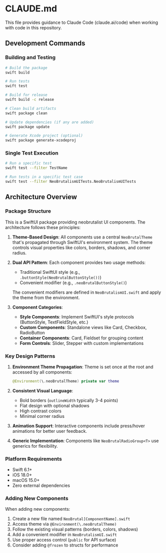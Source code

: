 # CLAUDE.md

This file provides guidance to Claude Code (claude.ai/code) when working with code in this repository.

## Development Commands

### Building and Testing
```bash
# Build the package
swift build

# Run tests
swift test

# Build for release
swift build -c release

# Clean build artifacts
swift package clean

# Update dependencies (if any are added)
swift package update

# Generate Xcode project (optional)
swift package generate-xcodeproj
```


### Single Test Execution
```bash
# Run a specific test
swift test --filter TestName

# Run tests in a specific test case
swift test --filter NeoBrutalismUITests.NeoBrutalismUITests
```

## Architecture Overview

### Package Structure
This is a SwiftUI package providing neobrutalist UI components. The architecture follows these principles:

1. **Theme-Based Design**: All components use a central `NeoBrutalTheme` that's propagated through SwiftUI's environment system. The theme controls visual properties like colors, borders, shadows, and corner radius.

2. **Dual API Pattern**: Each component provides two usage methods:
   - Traditional SwiftUI style (e.g., `.buttonStyle(NeoBrutalButtonStyle())`)
   - Convenient modifier (e.g., `.neoBrutalButtonStyle()`)
   
   The convenient modifiers are defined in `NeoBrutalismUI.swift` and apply the theme from the environment.

3. **Component Categories**:
   - **Style Components**: Implement SwiftUI's style protocols (ButtonStyle, TextFieldStyle, etc.)
   - **Custom Components**: Standalone views like Card, Checkbox, RadioButton
   - **Container Components**: Card, Fieldset for grouping content
   - **Form Controls**: Slider, Stepper with custom implementations

### Key Design Patterns

1. **Environment Theme Propagation**: Theme is set once at the root and accessed by all components:
   ```swift
   @Environment(\.neoBrutalTheme) private var theme
   ```

2. **Consistent Visual Language**:
   - Bold borders (`outlineWidth` typically 3-4 points)
   - Flat design with optional shadows
   - High contrast colors
   - Minimal corner radius

3. **Animation Support**: Interactive components include press/hover animations for better user feedback.

4. **Generic Implementation**: Components like `NeoBrutalRadioGroup<T>` use generics for flexibility.

### Platform Requirements
- Swift 6.1+
- iOS 18.0+
- macOS 15.0+
- Zero external dependencies

### Adding New Components
When adding new components:
1. Create a new file named `NeoBrutal[ComponentName].swift`
2. Access theme via `@Environment(\.neoBrutalTheme)`
3. Follow the existing visual patterns (borders, colors, shadows)
4. Add a convenient modifier in `NeoBrutalismUI.swift`
5. Use proper access control (`public` for API surface)
6. Consider adding `@frozen` to structs for performance